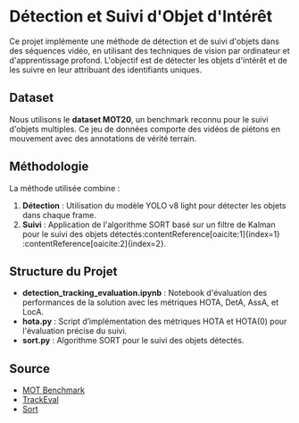 # Détection et Suivi d'Objet d'Intérêt

Ce projet implémente une méthode de détection et de suivi d'objets dans des séquences vidéo, en utilisant des techniques de vision par ordinateur et d'apprentissage profond. L'objectif est de détecter les objets d'intérêt et de les suivre en leur attribuant des identifiants uniques.

## Dataset

Nous utilisons le **dataset MOT20**, un benchmark reconnu pour le suivi d'objets multiples. Ce jeu de données comporte des vidéos de piétons en mouvement avec des annotations de vérité terrain.

## Méthodologie

La méthode utilisée combine :

1. **Détection** : Utilisation du modèle YOLO v8 light pour détecter les objets dans chaque frame.
2. **Suivi** : Application de l'algorithme SORT basé sur un filtre de Kalman pour le suivi des objets détectés&#8203;:contentReference[oaicite:1]{index=1}&#8203;:contentReference[oaicite:2]{index=2}.


## Structure du Projet

- **detection_tracking_evaluation.ipynb** : Notebook d'évaluation des performances de la solution avec les métriques HOTA, DetA, AssA, et LocA.
- **hota.py** : Script d’implémentation des métriques HOTA et HOTA(0) pour l'évaluation précise du suivi.
- **sort.py** : Algorithme SORT pour le suivi des objets détectés.

## Source

- [MOT Benchmark](https://motchallenge.net/)
- [TrackEval](https://github.com/JonathonLuiten/TrackEval)
- [Sort](https://github.com/abewley/sort)
